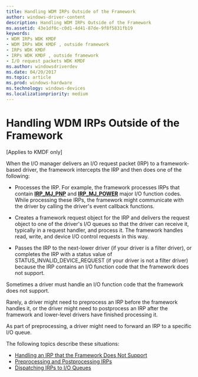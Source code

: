 ```yaml
---
title: Handling WDM IRPs Outside of the Framework
author: windows-driver-content
description: Handling WDM IRPs Outside of the Framework
ms.assetid: 43e1df0c-c0d1-4d41-87de-9f8f5831fb19
keywords:
- WDM IRPs WDK KMDF
- WDM IRPs WDK KMDF , outside framework
- IRPs WDK KMDF
- IRPs WDK KMDF , outside framework
- I/O request packets WDK KMDF
ms.author: windowsdriverdev
ms.date: 04/20/2017
ms.topic: article
ms.prod: windows-hardware
ms.technology: windows-devices
ms.localizationpriority: medium
---
```


# Handling WDM IRPs Outside of the Framework


\[Applies to KMDF only\]

When the I/O manager delivers an I/O request packet (IRP) to a framework-based driver, the framework intercepts the IRP and then does one of the following:

-   Processes the IRP. For example, the framework processes IRPs that contain [**IRP\_MJ\_PNP**](https://msdn.microsoft.com/library/windows/hardware/ff550772) and [**IRP\_MJ\_POWER**](https://msdn.microsoft.com/library/windows/hardware/ff550784) major I/O function codes. While processing these IRPs, the framework might communicate with the driver by calling the driver's event callback functions.

-   Creates a framework request object for the IRP and delivers the request object to one of the driver's I/O queues so that the driver can receive it, typically in a request handler, and process it. The framework handles read, write, and device I/O control requests in this way.

-   Passes the IRP to the next-lower driver (if your driver is a filter driver), or completes the IRP with a status value of STATUS\_INVALID\_DEVICE\_REQUEST (if your driver is not a filter driver) because the IRP contains an I/O function code that the framework does not support.

Sometimes a driver must handle an I/O function code that the framework does not support.

Rarely, a driver might need to preprocess an IRP before the framework handles it, or the driver might need to postprocess an IRP after the framework and lower-level drivers have finished processing it.

As part of preprocessing, a driver might need to forward an IRP to a specific I/O queue.

The following topics describe these situations:

-   [Handling an IRP that the Framework Does Not Support](handling-an-irp-that-the-framework-does-not-support.md)
-   [Preprocessing and Postprocessing IRPs](preprocessing-and-postprocessing-irps.md)
-   [Dispatching IRPs to I/O Queues](dispatching-irps-to-i-o-queues.md)

 

 






